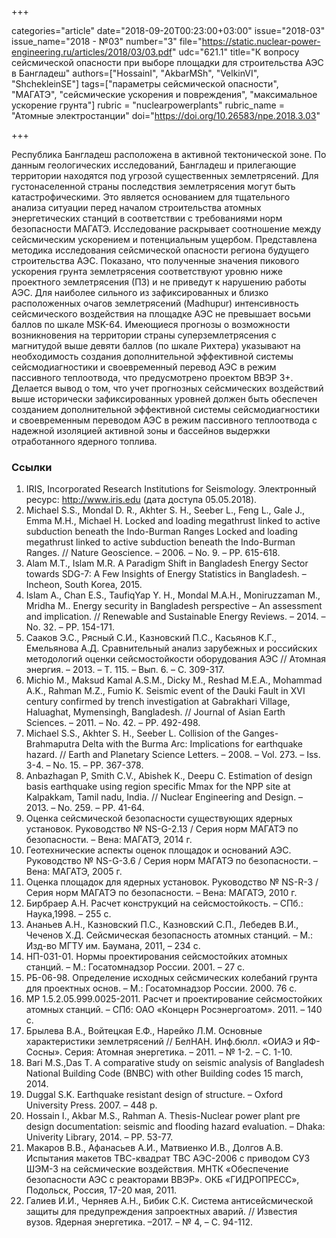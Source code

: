 +++

categories="article"
date="2018-09-20T00:23:00+03:00"
issue="2018-03"
issue_name="2018 - №03"
number="3"
file="https://static.nuclear-power-engineering.ru/articles/2018/03/03.pdf"
udc="621.1"
title="К вопросу сейсмической опасности при выборе площадки для строительства АЭС в Бангладеш"
authors=["HossainI", "АkbarMSh", "VelkinVI", "ShchekleinSE"]
tags=["параметры сейсмической опасности", "МАГАТЭ", "сейсмические ускорения и повреждения", "максимальное ускорение грунта"]
rubric = "nuclearpowerplants"
rubric_name = "Aтомные электростанции"
doi="https://doi.org/10.26583/npe.2018.3.03"

+++

Республика Бангладеш расположена в активной тектонической зоне. По данным геологических исследований, Бангладеш и прилегающие территории находятся под угрозой существенных землетрясений. Для густонаселенной страны последствия землетрясения могут быть катастрофическими. Это является основанием для тщательного анализа ситуации перед началом строительства атомных энергетических станций в соответствии с требованиями норм безопасности МАГАТЭ. Исследование раскрывает соотношение между сейсмическим ускорением и потенциальным ущербом. Представлена методика исследования сейсмической опасности региона будущего строительства АЭС. Показано, что полученные значения пикового ускорения грунта землетрясения соответствуют уровню ниже проектного землетрясения (ПЗ) и не приведут к нарушению работы АЭС. Для наиболее сильного из зафиксированных и близко расположенных очагов землетрясений (Madhupur) интенсивность сейсмического воздействия на площадке АЭС не превышает восьми баллов по шкале MSK-64. Имеющиеся прогнозы о возможности возникновения на территории страны суперземлетрясения с магнитудой выше девяти баллов (по шкале Рихтера) указывают на необходимость создания дополнительной эффективной системы сейсмодиагностики и своевременный перевод АЭС в режим пассивного теплоотвода, что предусмотрено проектом ВВЭР 3+. Делается вывод о том, что учет прогнозных сейсмических воздействий выше исторически зафиксированных уровней должен быть обеспечен созданием дополнительной эффективной системы сейсмодиагностики и своевременным переводом АЭС в режим пассивного теплоотвода с надежной изоляцией активной зоны и бассейнов выдержки отработанного ядерного топлива.

### Ссылки

1. IRIS, Incorporated Research Institutions for Seismology. Электронный ресурс: http://www.iris.edu (дата доступа 05.05.2018).
2. Michael S.S., Mondal D. R., Akhter S. H., Seeber L., Feng L., Gale J., Emma M.H., Michael H. Locked and loading megathrust linked to active subduction beneath the Indo-Burman Ranges Locked and loading megathrust linked to active subduction beneath the Indo-Burman Ranges. // Nature Geoscience. – 2006. – No. 9. – PP. 615-618.
3. Alam M.T., Islam M.R. A Paradigm Shift in Bangladesh Energy Sector towards SDG-7: A Few Insights of Energy Statistics in Bangladesh. – Incheon, South Korea, 2015.
4. Islam A., Chan E.S., TaufiqYap Y. H., Mondal M.A.H., Moniruzzaman M., Mridha M.. Energy security in Bangladesh perspective – An assessment and implication. // Renewable and Sustainable Energy Reviews. – 2014. – No. 32. – PP. 154-171.
5. Сааков Э.С., Рясный С.И., Казновский П.С., Касьянов К.Г., Емельянова А.Д. Сравнительный анализ зарубежных и российских методологий оценки сейсмостойкости оборудования АЭС // Атомная энергия. – 2013. – Т. 115. – Вып. 6. – С. 309-317.
6. Michio M., Maksud Kamal A.S.M., Dicky M., Reshad M.E.A., Mohammad A.K., Rahman M.Z., Fumio K. Seismic event of the Dauki Fault in XVI century confirmed by trench investigation at Gabrakhari Village, Haluaghat, Mymensingh, Bangladesh. // Journal of Asian Earth Sciences. – 2011. – No. 42. – PP. 492-498.
7. Michael S.S., Akhter S. H., Seeber L. Collision of the Ganges-Brahmaputra Delta with the Burma Arc: Implications for earthquake hazard. // Earth and Planetary Science Letters. – 2008. – Vol. 273. – Iss. 3-4. – No. 15. – PP. 367-378.
8. Anbazhagan P, Smith C.V., Abishek К., Deepu С. Estimation of design basis earthquake using region specific Mmax for the NPP site at Kalpakkam, Tamil nadu, India. // Nuclear Engineering and Design. – 2013. – No. 259. – PP. 41-64.
9. Оценка сейсмической безопасности существующих ядерных установок. Руководство № NS-G-2.13 / Серия норм МАГАТЭ по безопасности. – Вена: МАГАТЭ, 2014 г.
10. Геотехнические аспекты оценок площадок и оснований АЭС. Руководство № NS-G-3.6 / Серия норм МАГАТЭ по безопасности. – Вена: МАГАТЭ, 2005 г.
11. Оценка площадок для ядерных установок. Руководство № NS-R-3 / Серия норм МАГАТЭ по безопасности. – Вена: МАГАТЭ, 2010 г.
12. Бирбраер А.Н. Расчет конструкций на сейсмостойкость. – СПб.: Наука,1998. – 255 с.
13. Ананьев А.Н., Казновский П.С., Казновский С.П., Лебедев В.И., Чеченов Х.Д. Сейсмическая безопасность атомных станций. – М.: Изд-во МГТУ им. Баумана, 2011, – 234 с.
14. НП-031-01. Нормы проектирования сейсмостойких атомных станций. – М.: Госатомнадзор России. 2001. – 27 с.
15. РБ-06-98. Определение исходных сейсмических колебаний грунта для проектных основ. – М.: Госатомнадзор России. 2000. 76 с.
16. МР 1.5.2.05.999.0025-2011. Расчет и проектирование сейсмостойких атомных станций. – СПб: ОАО «Концерн Росэнергоатом». 2011. – 140 с.
17. Брылева В.А., Войтецкая Е.Ф., Нарейко Л.М. Основные характеристики землетрясений // БелНАН. Инф.бюлл. «ОИАЭ и ЯФ-Сосны». Серия: Атомная энергетика. – 2011. – № 1-2. – С. 1-10.
18. Bari M.S.,Das T. A comparative study on seismic analysis of Bangladesh National Building Code (BNBC) with other Building codes 15 march, 2014.
19. Duggal S.K. Earthquake resistant design of structure. – Oxford University Press. 2007. – 448 p.
20. Hossain I., Akbar M.S., Rahman A. Thesis-Nuclear power plant pre design documentation: seismic and flooding hazard evaluation. – Dhaka: Univerity Library, 2014. – PP. 53-77.
21. Макаров В.В., Афанасьев А.И., Матвиенко И.В., Долгов А.В. Испытания макетов ТВС-квадрат ТВС АЭС-2006 с приводом СУЗ ШЭМ-3 на сейсмические воздействия. МНТК «Обеспечение безопасности АЭС с реакторами ВВЭР». ОКБ «ГИДРОПРЕСС», Подольск, Россия, 17-20 мая, 2011.
22. Галиев И.И., Черняев А.Н., Бибик С.К. Система антисейсмической защиты для предупреждения запроектных аварий. // Известия вузов. Ядерная энергетика. –2017. – № 4, – С. 94-112.